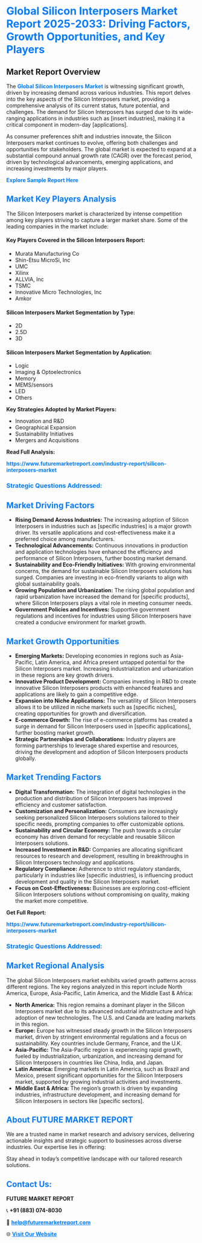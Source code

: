 <h1 style="color: #007BFF;">Global Silicon Interposers Market Report 2025-2033: Driving Factors, Growth Opportunities, and Key Players</h1>

<section id="overview">
<h2>Market Report Overview</h2>
<p>The <a href="https://www.futuremarketreport.com/industry-report/silicon-interposers-market" style="color: #007BFF; text-decoration: none;"><strong>Global Silicon Interposers Market</strong></a> is witnessing significant growth, driven by increasing demand across various industries. This report delves into the key aspects of the Silicon Interposers market, providing a comprehensive analysis of its current status, future potential, and challenges. The demand for Silicon Interposers has surged due to its wide-ranging applications in industries such as [insert industries], making it a critical component in modern-day [applications].</p>
<p>As consumer preferences shift and industries innovate, the Silicon Interposers market continues to evolve, offering both challenges and opportunities for stakeholders. The global market is expected to expand at a substantial compound annual growth rate (CAGR) over the forecast period, driven by technological advancements, emerging applications, and increasing investments by major players.</p>
</section>

<section id="overview">
<p><a href="https://www.futuremarketreport.com/request-sample/reportId=81355" style="color: #007BFF; text-decoration: none;"><strong>Explore Sample Report Here</strong></a></p>
</section>

<section id="key-players">
<h2 style="color: #007BFF;">Market Key Players Analysis</h2>
<p>The Silicon Interposers market is characterized by intense competition among key players striving to capture a larger market share. Some of the leading companies in the market include:</p>
<h4>Key Players Covered in the Silicon Interposers Report:</h4>
<ul><li>Murata Manufacturing Co</li><li>Shin-Etsu MicroSi, Inc</li><li>UMC</li><li>Xilinx</li><li>ALLVIA, Inc</li><li>TSMC</li><li>Innovative Micro Technologies, Inc</li><li>Amkor</li></ul>
<h4>Silicon Interposers Market Segmentation by Type:</h4>
<ul><li>2D</li><li>2.5D</li><li>3D</li></ul>

<h4>Silicon Interposers Market Segmentation by Application:</h4>
<ul><li>Logic</li><li>Imaging &amp; Optoelectronics</li><li>Memory</li><li>MEMS/sensors</li><li>LED</li><li>Others</li></ul>
<p><strong>Key Strategies Adopted by Market Players:</strong></p>
<ul>
<li>Innovation and R&D</li>
<li>Geographical Expansion</li>
<li>Sustainability Initiatives</li>
<li>Mergers and Acquisitions</li>
</ul>
</section>

<section>
<p><strong>Read Full Analysis: </strong></p><a href="https://www.futuremarketreport.com/industry-report/silicon-interposers-market" style="color: #007BFF; text-decoration: none;"><strong>https://www.futuremarketreport.com/industry-report/silicon-interposers-market</strong></a>
<h3 style="color: #007BFF;">Strategic Questions Addressed:</h3>
</section>

<section id="driving-factors">
<h2 style="color: #007BFF;">Market Driving Factors</h2>
<ul>
<li><strong>Rising Demand Across Industries:</strong> The increasing adoption of Silicon Interposers in industries such as [specific industries] is a major growth driver. Its versatile applications and cost-effectiveness make it a preferred choice among manufacturers.</li>
<li><strong>Technological Advancements:</strong> Continuous innovations in production and application technologies have enhanced the efficiency and performance of Silicon Interposers, further boosting market demand.</li>
<li><strong>Sustainability and Eco-Friendly Initiatives:</strong> With growing environmental concerns, the demand for sustainable Silicon Interposers solutions has surged. Companies are investing in eco-friendly variants to align with global sustainability goals.</li>
<li><strong>Growing Population and Urbanization:</strong> The rising global population and rapid urbanization have increased the demand for [specific products], where Silicon Interposers plays a vital role in meeting consumer needs.</li>
<li><strong>Government Policies and Incentives:</strong> Supportive government regulations and incentives for industries using Silicon Interposers have created a conducive environment for market growth.</li>
</ul>
</section>

<section id="growth-opportunities">
<h2 style="color: #007BFF;">Market Growth Opportunities</h2>
<ul>
<li><strong>Emerging Markets:</strong> Developing economies in regions such as Asia-Pacific, Latin America, and Africa present untapped potential for the Silicon Interposers market. Increasing industrialization and urbanization in these regions are key growth drivers.</li>
<li><strong>Innovative Product Development:</strong> Companies investing in R&D to create innovative Silicon Interposers products with enhanced features and applications are likely to gain a competitive edge.</li>
<li><strong>Expansion into Niche Applications:</strong> The versatility of Silicon Interposers allows it to be utilized in niche markets such as [specific niches], creating opportunities for growth and diversification.</li>
<li><strong>E-commerce Growth:</strong> The rise of e-commerce platforms has created a surge in demand for Silicon Interposers used in [specific applications], further boosting market growth.</li>
<li><strong>Strategic Partnerships and Collaborations:</strong> Industry players are forming partnerships to leverage shared expertise and resources, driving the development and adoption of Silicon Interposers products globally.</li>
</ul>
</section>

<section id="trending-factors">
<h2 style="color: #007BFF;">Market Trending Factors</h2>
<ul>
<li><strong>Digital Transformation:</strong> The integration of digital technologies in the production and distribution of Silicon Interposers has improved efficiency and customer satisfaction.</li>
<li><strong>Customization and Personalization:</strong> Consumers are increasingly seeking personalized Silicon Interposers solutions tailored to their specific needs, prompting companies to offer customizable options.</li>
<li><strong>Sustainability and Circular Economy:</strong> The push towards a circular economy has driven demand for recyclable and reusable Silicon Interposers solutions.</li>
<li><strong>Increased Investment in R&D:</strong> Companies are allocating significant resources to research and development, resulting in breakthroughs in Silicon Interposers technology and applications.</li>
<li><strong>Regulatory Compliance:</strong> Adherence to strict regulatory standards, particularly in industries like [specific industries], is influencing product development and quality in the Silicon Interposers market.</li>
<li><strong>Focus on Cost-Effectiveness:</strong> Businesses are exploring cost-efficient Silicon Interposers solutions without compromising on quality, making the market more competitive.</li>
</ul>
</section>

<section>
<p><strong>Get Full Report: </strong></p><a href="https://www.futuremarketreport.com/industry-report/silicon-interposers-market" style="color: #007BFF; text-decoration: none;"><strong>https://www.futuremarketreport.com/industry-report/silicon-interposers-market</strong></a>
<h3 style="color: #007BFF;">Strategic Questions Addressed:</h3>
</section>


<section id="regional-analysis">
<h2 style="color: #007BFF;">Market Regional Analysis</h2>
<p>The global Silicon Interposers market exhibits varied growth patterns across different regions. The key regions analyzed in this report include North America, Europe, Asia-Pacific, Latin America, and the Middle East & Africa:</p>
<ul>
<li><strong>North America:</strong> This region remains a dominant player in the Silicon Interposers market due to its advanced industrial infrastructure and high adoption of new technologies. The U.S. and Canada are leading markets in this region.</li>
<li><strong>Europe:</strong> Europe has witnessed steady growth in the Silicon Interposers market, driven by stringent environmental regulations and a focus on sustainability. Key countries include Germany, France, and the U.K.</li>
<li><strong>Asia-Pacific:</strong> The Asia-Pacific region is experiencing rapid growth, fueled by industrialization, urbanization, and increasing demand for Silicon Interposers in countries like China, India, and Japan.</li>
<li><strong>Latin America:</strong> Emerging markets in Latin America, such as Brazil and Mexico, present significant opportunities for the Silicon Interposers market, supported by growing industrial activities and investments.</li>
<li><strong>Middle East & Africa:</strong> The region’s growth is driven by expanding industries, infrastructure development, and increasing demand for Silicon Interposers in sectors like [specific sectors].</li>
</ul>
</section>

<footer>
<h2 style="color: #007BFF;">About FUTURE MARKET REPORT</h2>
<p>We are a trusted name in market research and advisory services, delivering actionable insights and strategic support to businesses across diverse industries. Our expertise lies in offering:</p>

<p>Stay ahead in today’s competitive landscape with our tailored research solutions.</p>

<h2 style="color: #007BFF;">Contact Us:</h2>
<p><strong>FUTURE MARKET REPORT</strong></p>
<p>📞 <strong>+91 (883) 074-8030</strong></p>
<p>📧 <strong><a href="mailto:help@futuremarketreport.com" style="color: #007BFF;">help@futuremarketreport.com</a></strong></p>
<p>🌐 <strong><a href="https://www.futuremarketreport.com/" style="color: #007BFF;">Visit Our Website</a></strong></p>
</footer>